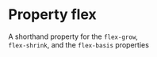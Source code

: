 # Property flex

A shorthand property for the `flex-grow`,  
`flex-shrink`, and the `flex-basis` properties  
